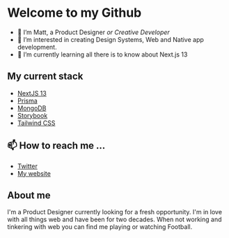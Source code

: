 # Welcome to my Github 

- 👋 I’m Matt, a Product Designer _or Creative Developer_
- 👀 I’m interested in creating Design Systems, Web and Native app development.
- 🌱 I’m currently learning all there is to know about Next.js 13

## My current stack
- [NextJS 13](https://github.com/vercel/next.js)
- [Prisma](https://github.com/prisma/prisma)
- [MongoDB](https://github.com/mongodb/mongo)
- [Storybook](https://github.com/storybookjs/storybook)
- [Tailwind CSS](https://github.com/tailwindlabs/tailwindcss)

## 📫 How to reach me ...
- [Twitter](https://twitter.com/uixmat)
- [My website](https://uixmat.dev)

## About me
I'm a Product Designer currently looking for a fresh opportunity. I'm in love with all things web and have been for two decades. When not working and tinkering with web you can find me playing or watching Football.

